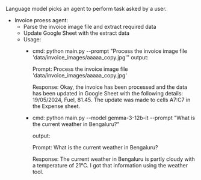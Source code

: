 Language model picks an agent to perform task asked by a user.

- Invoice proess agent:
  - Parse the invoice image file and extract required data
  - Update Google Sheet with the extract data
  - Usage:
    - cmd: python main.py --prompt "Process the invoice image file 'data/invoice_images/aaaaa_copy.jpg'"
      output:

      Prompt: Process the invoice image file 'data/invoice_images/aaaaa_copy.jpg'

      Response: Okay, the invoice has been processed and the data has been updated in Google Sheet with the following details: 19/05/2024, Fuel, 81.45. The update was made to cells A7:C7 in the Expense sheet.

    - cmd: python main.py --model gemma-3-12b-it --prompt "What is the current weather in Bengaluru?"
      
      output:
      
      Prompt: What is the current weather in Bengaluru?

      Response: The current weather in Bengaluru is partly cloudy with a
      temperature of 21°C. I got that information using the weather tool.

